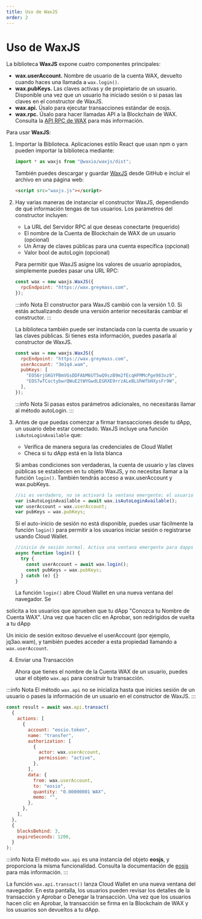 ```yaml
---
title: Uso de WaxJS
order: 2
---
```


# Uso de WaxJS

La biblioteca **WaxJS** expone cuatro componentes principales:

- **wax.userAccount.** Nombre de usuario de la cuenta WAX, devuelto cuando haces una llamada a `wax.login()`.
- **wax.pubKeys.** Las claves activas y de propietario de un usuario. Disponible una vez que un usuario ha iniciado sesión o si pasas las claves en el constructor de WaxJS.
- **wax.api.** Úsalo para ejecutar transacciones estándar de eosjs.
- **wax.rpc.** Úsalo para hacer llamadas API a la Blockchain de WAX. Consulta la [API RPC de WAX](/learn/api-reference/) para más información.

Para usar **WaxJS**:

1. Importar la Biblioteca. Aplicaciones estilo React que usan npm o yarn pueden importar la biblioteca mediante:

   ```js
   import * as waxjs from "@waxio/waxjs/dist";
   ```

   También puedes descargar y guardar [WaxJS](https://raw.githubusercontent.com/worldwide-asset-exchange/waxjs/develop/dist-web/waxjs.js) desde GitHub e incluir el archivo en una página web:

   ```html
   <script src="waxjs.js"></script>
   ```

2. Hay varias maneras de instanciar el constructor WaxJS, dependiendo de qué información tengas de tus usuarios. Los parámetros del constructor incluyen:

   - La URL del Servidor RPC al que deseas conectarte (requerido)
   - El nombre de la Cuenta de Blockchain de WAX de un usuario (opcional)
   - Un Array de claves públicas para una cuenta específica (opcional)
   - Valor bool de autoLogin (opcional)

   Para permitir que WaxJS asigne los valores de usuario apropiados, simplemente puedes pasar una URL RPC:

   ```js
   const wax = new waxjs.WaxJS({
     rpcEndpoint: "https://wax.greymass.com",
   });
   ```

   :::info Nota
   El constructor para WaxJS cambió con la versión 1.0. Si estás actualizando desde una versión anterior necesitarás cambiar el constructor.
   :::

   La biblioteca también puede ser instanciada con la cuenta de usuario y las claves públicas. Si tienes esta información, puedes pasarla al constructor de WaxJS.

   ```js
   const wax = new waxjs.WaxJS({
     rpcEndpoint: "https://wax.greymass.com",
     userAccount: "3m1q4.wam",
     pubKeys: [
       "EOS6rjGKGYPBmVGsDDFAbM6UT5wQ9szB9m2fEcqHFMMcPge983xz9",
       "EOS7wTCoctybwrQWuE2tWYGwdLEGRXE9rrzALeBLUhWfbHXysFr9W",
     ],
   });
   ```

   :::info Nota
   Si pasas estos parámetros adicionales, no necesitarás llamar al método autoLogin.
   :::

3. Antes de que puedas comenzar a firmar transacciones desde tu dApp, un usuario debe estar conectado. WaxJS incluye una función `isAutoLoginAvailable` que:

   - Verifica de manera segura las credenciales de Cloud Wallet
   - Checa si tu dApp está en la lista blanca

   Si ambas condiciones son verdaderas, la cuenta de usuario y las claves públicas se establecen en tu objeto WaxJS, y no necesitas llamar a la función `login()`. También tendrás acceso a wax.userAccount y wax.pubKeys.

   ```js
   //si es verdadero, no se activará la ventana emergente; el usuario ahora está conectado
   var isAutoLoginAvailable = await wax.isAutoLoginAvailable();
   var userAccount = wax.userAccount;
   var pubKeys = wax.pubKeys;
   ```

   Si el auto-inicio de sesión no está disponible, puedes usar fácilmente la función `login()` para permitir a los usuarios iniciar sesión o registrarse usando Cloud Wallet.

   ```js
   //inicio de sesión normal. Activa una ventana emergente para dapps no incluidas en la lista blanca
   async function login() {
     try {
       const userAccount = await wax.login();
       const pubKeys = wax.pubKeys;
     } catch (e) {}
   }
   ```

   La función `login()` abre Cloud Wallet en una nueva ventana del navegador. Se

 solicita a los usuarios que aprueben que tu dApp "Conozca tu Nombre de Cuenta WAX". Una vez que hacen clic en Aprobar, son redirigidos de vuelta a tu dApp

   Un inicio de sesión exitoso devuelve el userAccount (por ejemplo, jq3ao.wam), y también puedes acceder a esta propiedad llamando a `wax.userAccount`.

4. Enviar una Transacción

   Ahora que tienes el nombre de la Cuenta WAX de un usuario, puedes usar el objeto `wax.api` para construir tu transacción.

:::info Nota
El método `wax.api` no se inicializa hasta que inicies sesión de un usuario o pases la información de un usuario en el constructor de WaxJS.
:::

```js
const result = await wax.api.transact(
  {
    actions: [
      {
        account: "eosio.token",
        name: "transfer",
        authorization: [
          {
            actor: wax.userAccount,
            permission: "active",
          },
        ],
        data: {
          from: wax.userAccount,
          to: "eosio",
          quantity: "0.00000001 WAX",
          memo: "",
        },
      },
    ],
  },
  {
    blocksBehind: 3,
    expireSeconds: 1200,
  }
);
```

:::info Nota
El método `wax.api` es una instancia del objeto **eosjs**, y proporciona la misma funcionalidad. Consulta la documentación de [eosjs](https://eosio.github.io/eosjs/latest) para más información.
:::

La función `wax.api.transact()` lanza Cloud Wallet en una nueva ventana del navegador. En esta pantalla, los usuarios pueden revisar los detalles de la transacción y Aprobar o Denegar la transacción. Una vez que los usuarios hacen clic en Aprobar, la transacción se firma en la Blockchain de WAX y los usuarios son devueltos a tu dApp.
